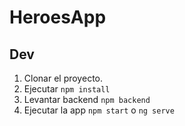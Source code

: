 # HeroesApp

## Dev

1. Clonar el proyecto.
2. Ejecutar `npm install `
3. Levantar backend `npm backend`
4. Ejecutar la app `npm start` o `ng serve`
